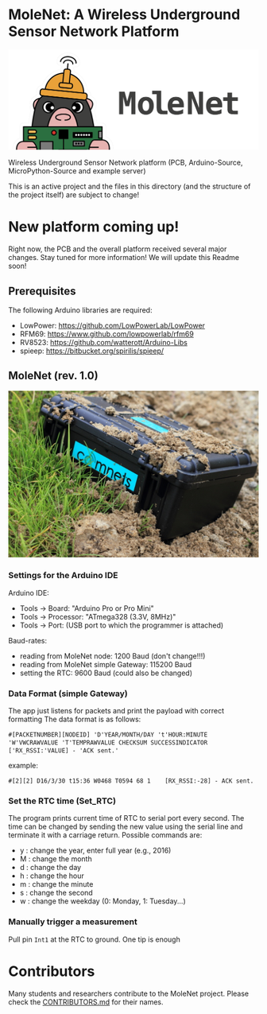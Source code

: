 # MoleNet: A Wireless Underground Sensor Network Platform
![MoleNet Logo](images/2025_molenet_logo_small_text_blk.png)

Wireless Underground Sensor Network platform (PCB, Arduino-Source, MicroPython-Source and example
server)

This is an active project and the files in this directory (and the structure of
the project itself) are subject to change!

# New platform coming up!

Right now, the PCB and the overall platform received several major changes. Stay tuned for more information! We will update this Readme soon!

## Prerequisites

The following Arduino libraries are required:

- LowPower: <https://github.com/LowPowerLab/LowPower>
- RFM69: <https://www.github.com/lowpowerlab/rfm69>
- RV8523: <https://github.com/watterott/Arduino-Libs>
- spieep: <https://bitbucket.org/spirilis/spieep/>

## MoleNet (rev. 1.0)

![The WUSN node](https://github.com/ComNets-Bremen/WUSN/blob/master/images/WUSN_512.jpg)

### Settings for the Arduino IDE

Arduino IDE:

- Tools -> Board: "Arduino Pro or Pro Mini"
- Tools -> Processor: "ATmega328 (3.3V, 8MHz)"
- Tools -> Port: (USB port to which the programmer is attached)

Baud-rates:

- reading from MoleNet node: 1200 Baud (don't change!!!)
- reading from MoleNet simple Gateway: 115200 Baud
- setting the RTC: 9600 Baud (could also be changed)

### Data Format (simple Gateway)

The app just listens for packets and print the payload with correct formatting
The data format is as follows:

    #[PACKETNUMBER][NODEID] 'D'YEAR/MONTH/DAY 't'HOUR:MINUTE 'W'VWCRAWVALUE 'T'TEMPRAWVALUE CHECKSUM SUCCESSINDICATOR   ['RX_RSSI:'VALUE] - 'ACK sent.'

example:

    #[2][2] D16/3/30 t15:36 W0468 T0594 68 1    [RX_RSSI:-28] - ACK sent.

### Set the RTC time (Set_RTC)
The program prints current time of RTC to serial port every second. The time
can be changed by sending the new value using the serial line and terminate it
with a carriage return. Possible commands are:

- y : change the year, enter full year (e.g., 2016)
- M : change the month
- d : change the day
- h : change the hour
- m : change the minute
- s : change the second
- w : change the weekday (0: Monday, 1: Tuesday...)

### Manually trigger a measurement

Pull pin `Int1` at the RTC to ground. One tip is enough

# Contributors

Many students and researchers contribute to the MoleNet project. Please check
the [CONTRIBUTORS.md](CONTRIBUTORS.md) for their names.
